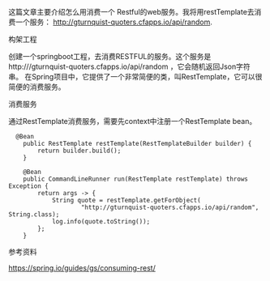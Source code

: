 这篇文章主要介绍怎么用消费一个 Restful的web服务。我将用restTemplate去消费一个服务： http://gturnquist-quoters.cfapps.io/api/random.

构架工程

创建一个springboot工程，去消费RESTFUL的服务。这个服务是 http:///gturnquist-quoters.cfapps.io/api/random ，它会随机返回Json字符串。 
在Spring项目中，它提供了一个非常简便的类，叫RestTemplate，它可以很简便的消费服务。

消费服务

通过RestTemplate消费服务，需要先context中注册一个RestTemplate bean。
````
  @Bean
    public RestTemplate restTemplate(RestTemplateBuilder builder) {
        return builder.build();
    }

    @Bean
    public CommandLineRunner run(RestTemplate restTemplate) throws Exception {
        return args -> {
            String quote = restTemplate.getForObject(
                    "http://gturnquist-quoters.cfapps.io/api/random", String.class);
            log.info(quote.toString());
        };
    }
````


参考资料

https://spring.io/guides/gs/consuming-rest/